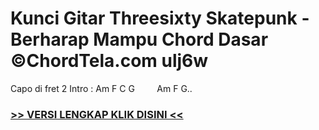 
 # Kunci Gitar Threesixty Skatepunk - Berharap Mampu Chord Dasar ©ChordTela.com ulj6w


Capo di fret 2 Intro : Am F C G         Am F G..

###  <a href="https://shortlighzx.web.app?sq=Kunci Gitar Threesixty Skatepunk - Berharap Mampu Chord Dasar ©ChordTela.com"> >> VERSI LENGKAP KLIK DISINI << </a>
